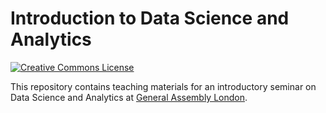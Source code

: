 # Introduction to Data Science and Analytics

[![Creative Commons License](https://i.creativecommons.org/l/by/4.0/80x15.png)](http://creativecommons.org/licenses/by/4.0/)

This repository contains teaching materials for an introductory seminar on Data Science and Analytics at [General Assembly London](https://generalassemb.ly/locations/london).

